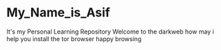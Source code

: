 # My_Name_is_Asif
It's my Personal Learning Repository
Welcome to the darkweb
how may i help you 
install the tor browser
happy browsing 
